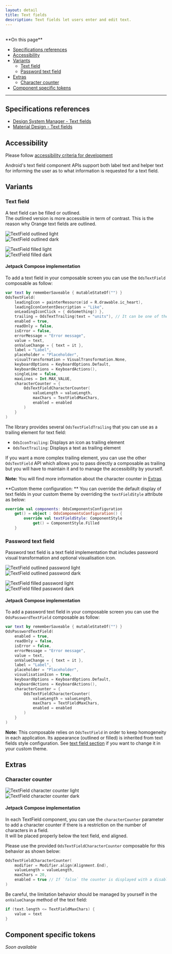 ```yaml
---
layout: detail
title: Text fields
description: Text fields let users enter and edit text.
---
```


<br>
**On this page**

* [Specifications references](#specifications-references)
* [Accessibility](#accessibility)
* [Variants](#variants)
    * [Text field](#text-field)
    * [Password text field](#password-text-field)
* [Extras](#extras)
    * [Character counter](#character-counter)
* [Component specific tokens](#component-specific-tokens)

---

## Specifications references

- [Design System Manager - Text fields](https://system.design.orange.com/0c1af118d/p/483f94-text-fields/b/720e3b)
- [Material Design - Text fields](https://material.io/components/text-fields/)

## Accessibility

Please follow [accessibility criteria for development](https://a11y-guidelines.orange.com/en/mobile/android/development/)

Android's text field component APIs support both label text and helper text for informing the user
as to what information is requested for a text field.

## Variants

### Text field

A text field can be filled or outlined.  
The outlined version is more accessible in term of contrast. This is the reason why Orange text fields are outlined.

![TextField outlined light](images/textfield_outlined_light.png)  
![TextField outlined dark](images/textfield_outlined_dark.png)

![TextField filled light](images/textfield_filled_light.png)  
![TextField filled dark](images/textfield_filled_dark.png)

#### Jetpack Compose implementation

To add a text field in your composable screen you can use the `OdsTextField` composable as follow:

```kotlin
var text by rememberSaveable { mutableStateOf("") }
OdsTextField(
    leadingIcon = painterResource(id = R.drawable.ic_heart),
    leadingIconContentDescription = "Like",
    onLeadingIconClick = { doSomething() },
    trailing = OdsTextTrailing(text = "units"), // It can be one of the provided `OdsTextFieldTrailing`. See more information below.
    enabled = true,
    readOnly = false,
    isError = false,
    errorMessage = "Error message",
    value = text,
    onValueChange = { text = it },
    label = "Label",
    placeholder = "Placeholder",
    visualTransformation = VisualTransformation.None,
    keyboardOptions = KeyboardOptions.Default,
    keyboardActions = KeyboardActions(),
    singleLine = false,
    maxLines = Int.MAX_VALUE,
    characterCounter = {
        OdsTextFieldCharacterCounter(
            valueLength = valueLength,
            maxChars = TextFieldMaxChars,
            enabled = enabled
        )
    }
)
```

The library provides several `OdsTextFieldTrailing` that you can use as a trailing element for text field:

- `OdsIconTrailing`: Displays an icon as trailing element
- `OdsTextTrailing`: Displays a text as trailing element

If you want a more complex trailing element, you can use the other `OdsTextField` API which allows you to pass directly a composable as trailing but you will have to maintain it and to manage the accessibility by yourself.

**Note:** You will find more information about the character counter in [Extras](#extras)

**Custom theme configuration:
** You can override the default display of text fields in your custom theme by overriding the `textFieldStyle` attribute as below:

```kotlin
override val components: OdsComponentsConfiguration
    get() = object : OdsComponentsConfiguration() {
        override val textFieldStyle: ComponentStyle
            get() = ComponentStyle.Filled
    }
```

### Password text field

Password text field is a text field implementation that includes password visual transformation and optional visualisation icon.

![TextField outlined password light](images/textfield_outlined_password_light.png)  
![TextField outlined password dark](images/textfield_outlined_password_dark.png)

![TextField filled password light](images/textfield_filled_password_light.png)  
![TextField filled password dark](images/textfield_filled_password_dark.png)

#### Jetpack Compose implementation

To add a password text field in your composable screen you can use the `OdsPasswordTextField` composable as follow:

```kotlin
var text by rememberSaveable { mutableStateOf("") }
OdsPasswordTextField(
    enabled = true,
    readOnly = false,
    isError = false,
    errorMessage = "Error message",
    value = text,
    onValueChange = { text = it },
    label = "Label",
    placeholder = "Placeholder",
    visualisationIcon = true,
    keyboardOptions = KeyboardOptions.Default,
    keyboardActions = KeyboardActions(),
    characterCounter = {
        OdsTextFieldCharacterCounter(
            valueLength = valueLength,
            maxChars = TextFieldMaxChars,
            enabled = enabled
        )
    }
)
```

**Note:** This composable relies on `OdsTextField` in order to keep homogeneity in each application.
Its appearance (outlined or filled) is inherited from text fields style configuration.
See [text field section](#text-field) if you want to change it in your custom theme.

## Extras

### Character counter

![TextField character counter light](images/textfield_character_counter_light.png)  
![TextField character counter dark](images/textfield_character_counter_dark.png)

#### Jetpack Compose implementation

In each TextField component, you can use the `characterCounter` parameter to add a character counter if there is a restriction on the number of characters in a field.  
It will be placed properly below the text field, end aligned.

Please use the provided `OdsTextFieldCharacterCounter` composable for this behavior as shown below:

```kotlin
OdsTextFieldCharacterCounter(
    modifier = Modifier.align(Alignment.End),
    valueLength = valueLength,
    maxChars = 20,
    enabled = true // If `false` the counter is displayed with a disabled color
)
```

Be careful, the limitation behavior should be managed by yourself in the `onValueChange` method of the text field:

```kotlin
if (text.length <= TextFieldMaxChars) {
    value = text
}
```

## Component specific tokens

_Soon available_
